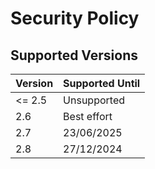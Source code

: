 # Security Policy

## Supported Versions

| Version | Supported Until |
| ------- | --------------- |
| <= 2.5  | Unsupported     |
| 2.6     | Best effort     |
| 2.7     | 23/06/2025      |
| 2.8     | 27/12/2024      |
